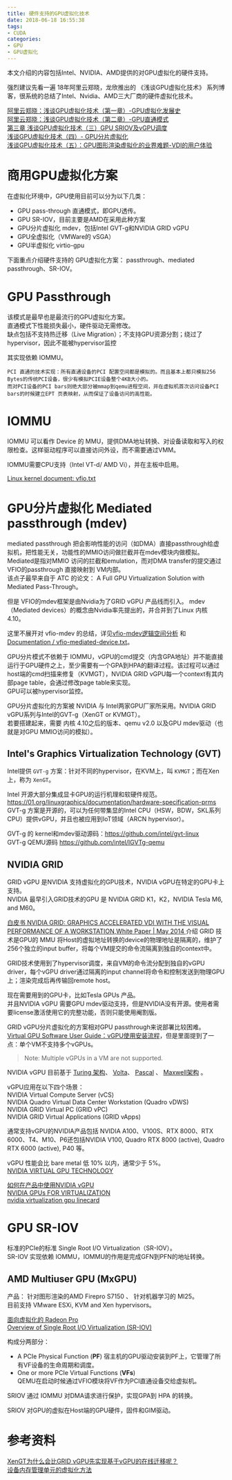```yaml
---
title: 硬件支持的GPU虚拟化技术
date: 2018-06-18 16:55:38
tags:
- CUDA
categories:
- GPU
- GPU虚拟化
---
```

本文介绍的内容包括Intel、NVIDIA、AMD提供的对GPU虚拟化的硬件支持。
<!-- more -->

强烈建议先看一遍 18年阿里云郑晓，龙欣推出的 《浅谈GPU虚拟化技术》 系列博客，很系统的总结了Intel、Nvidia、AMD三大厂商的硬件虚拟化技术。  

[阿里云郑晓：浅谈GPU虚拟化技术（第一章）-GPU虚拟化发展史](https://developer.aliyun.com/article/578724)  
[阿里云郑晓：浅谈GPU虚拟化技术（第二章）-GPU直通模式](https://developer.aliyun.com/article/590910)  
[第三章 浅谈GPU虚拟化技术（三）GPU SRIOV及vGPU调度](https://developer.aliyun.com/article/590916)  
[浅谈GPU虚拟化技术（四）- GPU分片虚拟化](https://developer.aliyun.com/article/599189)  
[浅谈GPU虚拟化技术（五）：GPU图形渲染虚拟化的业界难题-VDI的用户体验](https://developer.aliyun.com/article/591405)  

# 商用GPU虚拟化方案  

在虚拟化环境中，GPU使用目前可以分为以下几类：

- GPU pass-through 直通模式，即GPU透传。  
- GPU SR-IOV，目前主要是AMD在采用此种方案  
- GPU分片虚拟化 mdev，包括Intel GVT-g和NVIDIA GRID vGPU
- GPU全虚拟化（VMWare的 vSGA）
- GPU半虚拟化 virtio-gpu

下面重点介绍硬件支持的 GPU虚拟化方案： passthrough、mediated passthrough、SR-IOV。   


# GPU Passthrough  

该模式是最早也是最流行的GPU虚拟化方案。  
直通模式下性能损失最小，硬件驱动无需修改。  
缺点包括不支持热迁移（Live Migration）；不支持GPU资源分割；绕过了hypervisor，因此不能被hypervisor监控

其实现依赖 IOMMU。  

    PCI 直通的技术实现：所有直通设备的PCI 配置空间都是模拟的。而且基本上都只模拟256 Bytes的传统PCI设备，很少有模拟PCIE设备整个4KB大小的。  
    而对PCI设备的PCI bars则绝大部分被mmap到qemu进程空间，并在虚拟机首次访问设备PCI bars的时候建立EPT 页表映射，从而保证了设备访问的高性能。


# IOMMU  

IOMMU 可以看作 Device 的 MMU，提供DMA地址转换、对设备读取和写入的权限检查。这样驱动程序可以直接访问外设，而不需要通过VMM。  

IOMMU需要CPU支持（Intel VT-d/ AMD Vi），并在主板中启用。 

[Linux kernel document: vfio.txt](https://www.kernel.org/doc/Documentation/vfio.txt)  

# GPU分片虚拟化 Mediated passthrough (mdev)

mediated passthrough 把会影响性能的访问（如DMA）直接passthrough给虚拟机，把性能无关，功能性的MMIO访问做拦截并在mdev模块内做模拟。
Mediated是指对MMIO 访问的拦截和emulation，而对DMA transfer的提交通过VFIO的passthrough 直接映射到 VM内部。  
该点子最早来自于 ATC 的论文：  A Full GPU Virtualization Solution with Mediated Pass-Through。  

但是 VFIO的mdev框架是由Nvidia为了GRID vGPU 产品线而引入。 mdev （Mediated devices）的概念由Nvidia率先提出的，并合并到了Linux 内核4.10。

这里不展开对 vfio-mdev 的总结，详见[vfio-mdev逻辑空间分析](https://zhuanlan.zhihu.com/p/28111201)  和 [Documentation / vfio-mediated-device.txt](https://www.mjmwired.net/kernel/Documentation/vfio-mediated-device.txt)。  

GPU分片模式不依赖于 IOMMU，vGPU的cmd提交（内含GPA地址）并不能直接运行于GPU硬件之上，至少需要有一个GPA到HPA的翻译过程。该过程可以通过host端的cmd扫描来修复（KVMGT），NVIDIA GRID vGPU每一个context有其内部page table，会通过修改page table来实现。  
GPU可以被hypervisor监控。  

GPU分片虚拟化的方案被 NVIDIA 与 Intel两家GPU厂家所采用。NVIDIA GRID vGPU系列与Intel的GVT-g（XenGT or KVMGT）。  
若要搭建起来，需要 内核 4.10之后的版本、qemu v2.0 以及GPU mdev驱动（也就是对GPU MMIO访问的模拟）。  


## Intel's Graphics Virtualization Technology (GVT)

Intel提供 `GVT-g` 方案：针对不同的hypervisor，在KVM上，叫 `KVMGT`；而在Xen上，称为 `XenGT`。  

Intel 开源大部分集成显卡GPU的运行机理和软硬件规范。 <https://01.org/linuxgraphics/documentation/hardware-specification-prms>
GVT-g 方案是开源的，可以为任何带集显的Intel CPU（HSW，BDW，SKL系列CPU）提供vGPU，并且也被应用到IoT领域（ARCN hypervisor）。  

GVT-g 的 kernel和mdev驱动源码：<https://github.com/intel/gvt-linux>  
GVT-g QEMU源码 <https://github.com/intel/IGVTg-qemu>  

## NVIDIA GRID

GRID vGPU 是NVIDIA 支持虚拟化的GPU技术，NVIDIA vGPU在特定的GPU卡上支持。  
NVIDIA 最早引入GRID技术的GPU 是 NVIDIA GRID K1，K2，NVIDIA Tesla M6, and M60。 

[白皮书 NVIDIA GRID: GRAPHICS ACCELERATED VDI WITH THE VISUAL PERFORMANCE OF A WORKSTATION,White Paper | May 2014 ](https://www.nvidia.com/content/grid/resources/White_paper_graphics_accelerated_VDI_v1.pdf)
介绍 GRID 技术是GPU的 MMU 将Host的虚拟地址转换的device的物理地址是隔离的，维护了 256个独立的input buffer，将每个VM提交的命令流隔离到独自的context中。  

GRID技术使用到了hypervisor调度，来自VM的命令流分配到独自的vGPU driver，每个vGPU driver通过隔离的input channel将命令和控制发送到物理GPU上；渲染完成后再传输回remote host。  



现在需要用到的GPU卡，比如Tesla GPUs 产品。  
并且NVIDIA vGPU 需要GPU mdev驱动支持，但是NVIDIA没有开源。使用者需要license激活使用它的完整功能，否则只能使用阉割版。  

GRID vGPU分片虚拟化的方案相对GPU passthrough来说部署比较困难。  
[Virtual GPU Software User Guide：vGPU使用安装流程](https://docs.nvidia.com/grid/5.0/grid-vgpu-user-guide/index.html)，但是里面提到了一点：单个VM不支持多个vGPUs。  
> Note: Multiple vGPUs in a VM are not supported.  


NVIDIA vGPU 目前基于 [Turing 架构](https://www.nvidia.com/en-us/data-center/volta-gpu-architecture/)、 [Volta](https://www.nvidia.com/en-us/data-center/volta-gpu-architecture/)、 [Pascal](https://www.nvidia.com/en-us/data-center/pascal-gpu-architecture/) 、 [Maxwell架构](https://developer.nvidia.com/maxwell-compute-architecture)  。  

vGPU应用在以下四个场景：  
NVIDIA Virtual Compute Server (vCS)  
NVIDIA Quadro Virtual Data Center Workstation (Quadro vDWS)  
NVIDIA GRID Virtual PC (GRID vPC)  
NVIDIA GRID Virtual Applications (GRID vApps)  

通常支持vGPU的NVIDIA产品包括  NVIDIA A100、V100S、RTX 8000、RTX 6000、T4、M10、P6还包括NVIDIA V100, Quadro RTX 8000 (active), Quadro RTX 6000 (active), P40 等。


vGPU 性能会比 bare metal 低 10% 以内，通常少于 5%。  
[NVIDIA VIRTUAL GPU TECHNOLOGY](https://www.nvidia.com/en-us/data-center/virtual-gpu-technology/)  

[如何在产品中使用NVIDIA vGPU](https://www.awcloud.com/3714.html)    
[NVIDIA GPUs FOR VIRTUALIZATION](https://www.nvidia.com/en-us/data-center/graphics-cards-for-virtualization/)  
[nvidia virtualization gpu linecard](https://images.nvidia.com/content/pdf/grid/data-sheet/nvidia-virtualization-gpu-linecard.pdf)  

# GPU SR-IOV  

标准的PCIe的标准 Single Root I/O Virtualization（SR-IOV）。  
SR-IOV 实现依赖 IOMMU，IOMMU的作用是完成GFN到PFN的地址转换。  

## AMD Multiuser GPU (MxGPU)

产品： 针对图形渲染的AMD Firepro S7150 、 针对机器学习的 MI25。  
目前支持 VMware ESXi, KVM and Xen hypervisors。  

[面向虚拟化的 Radeon Pro](https://www.amd.com/zh-hans/graphics/workstation-virtual-graphics)  
[Overview of Single Root I/O Virtualization (SR-IOV)](https://docs.microsoft.com/en-us/windows-hardware/drivers/network/overview-of-single-root-i-o-virtualization--sr-iov-)  

构成分两部分：  
+ A PCIe Physical Function (**PF**)
宿主机的GPU驱动安装到PF上，它管理了所有VF设备的生命周期和调度。  
+ One or more PCIe Virtual Functions (**VFs**)  
QEMU在启动时候通过VFIO模块将VF作为PCI直通设备交给虚拟机。  

SRIOV 通过 IOMMU 对DMA请求进行保护，实现GPA到 HPA 的转换。  

SRIOV 对GPU的虚拟在Host端的GPU硬件，固件和GIM驱动。  

# 参考资料  

[XenGT为什么会比GRID vGPU先实现基于vGPU的在线迁移呢？](https://blog.51cto.com/tasnrh/1833289)  
[设备内存管理单元的虚拟化方法](https://patentimages.storage.googleapis.com/f1/8e/b3/4a390abd50cb0f/WO2018192160A1.pdf)  

